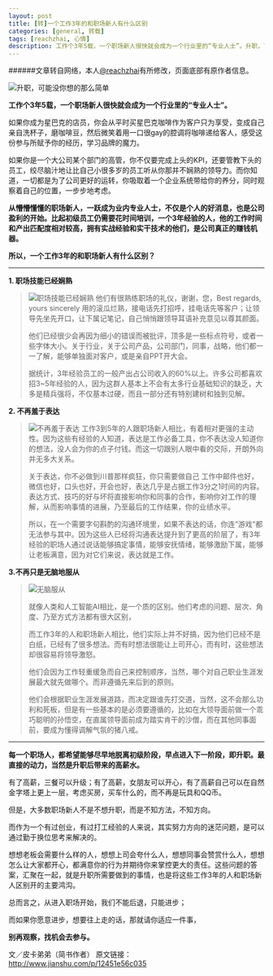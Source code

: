 ```yaml
---
layout: post
title: [转]一个工作3年的和职场新人有什么区别
categories: [general, 转载]
tags: [reachzhai, 心情]
description: 工作个3年5载，一个职场新人很快就会成为一个行业里的“专业人士”。升职，可能没你想的那么简单。所以，一个工作3年的和职场新人有什么区别？……<阅读全文>
---
```


######文章转自网络，本人[@reachzhai](zl280513013@sina.com)有所修改，页面底部有原作者信息。

![升职，可能没你想的那么简单](http://upload-images.jianshu.io/upload_images/45202-ec7c142aded690c8.jpg?imageMogr2/auto-orient/strip%7CimageView2/2/w/1240)

**工作个3年5载，一个职场新人很快就会成为一个行业里的“专业人士”。**

如果你成为星巴克的店员，你会从平时买星巴克咖啡作为客户只为享受，变成自己亲自洗杯子，磨咖啡豆，然后微笑着用一口很gay的腔调将咖啡递给客人，感受这份参与所赋予你的经历，学习品牌的魔力。

如果你是一个大公司某个部门的高管，你不仅要完成上头的KPI，还要管教下头的员工，绞尽脑汁地让比自己小很多岁的员工听从你那并不娴熟的领导力。而你知道，一切都是为了公司更好的运转，你吸取着一个企业系统带给你的养分，同时观察着自己的位置，一步步地考虑。

**从懵懵懂懂的职场新人，一跃成为业内专业人士，不仅是个人的好消息，也是公司盈利的开始。比起初级员工仍需要花时间培训，一个3年经验的人，他的工作时间和产出匹配度相对较高，拥有实战经验和实干技术的他们，是公司真正的赚钱机器。**

**所以，一个工作3年的和职场新人有什么区别？**

----------

**1. 职场技能已经娴熟**

> ![职场技能已经娴熟](http://upload-images.jianshu.io/upload_images/45202-b2ce38ccfc123b1d.png?imageMogr2/auto-orient/strip%7CimageView2/2/w/1240)
> 他们有很熟练职场的礼仪，谢谢，您，Best regards, yours sincerely
> 用的滚瓜烂熟，接电话先打招呼，挂电话先等客户；让领导先坐先开口，让下属记笔记，自己悄悄跟领导耳语补充意见以尊其颜面。
> 
> 
> 他们已经很少会再因为细小的错误而被批评，顶多是一些标点符号，或者一些字体大小。关于行业，关于公司产品，公司部门，同事，战略，他们都一一了解，能够单独面对客户，或是亲自PPT开大会。
> 
> 据统计，3年经验员工的一般产出占公司收入的60%以上。许多公司都喜欢招3~5年经验的人，因为这群人基本上不会有太多行业基础知识的缺乏，大多是精兵强将，不仅基本过硬，而且一部分还有特别建树和独到见解。



 

**2. 不再羞于表达**

> ![不再羞于表达](http://upload-images.jianshu.io/upload_images/45202-812aa710956f3c33.jpg?imageMogr2/auto-orient/strip%7CimageView2/2/w/1240)
> 工作3到5年的人跟职场新人相比，有着相对更强的主动性。因为这些有经验的人知道，表达是工作必备工具，你不表达没人知道你的想法，没人会为你的点子付钱。而这一切跟别人眼中看的交际，开朗外向并无多大关系。
> 
> 
> 关于表达，你不必做到川普那样疯狂，你只需要做自己
> 工作中邮件也好，微信也好，口头也好，开会也好，表达几乎是占据工作3分之1时间的内容。表达方式、技巧的好与坏将直接影响你和同事的合作，影响你对工作的理解，从而影响事情的进展，乃至最后的工作结果，你的业绩水平。
> 
> 所以，在一个需要字句斟酌的沟通环境里，如果不表达的话，你连“游戏”都无法参与其中。因为这些人已经将沟通表达提升到了更高的阶层了，有3年经验的职场人通过说话能够搞定事情，能够安抚情绪，能够激励下属，能够让老板满意，因为对它们来说，表达就是工作。

**3.不再只是无脑地服从**

> ![无脑服从](http://image91.360doc.com/DownloadImg/2015/11/0912/61307901_5.jpg)
> 
> 就像人类和人工智能AI相比，是一个质的区别。他们考虑的问题、层次、角度、乃至方式方法都有很大区别，
> 
> 而工作3年的人和职场新人相比，他们实际上并不好搞，因为他们已经不是白纸，已经有了很多想法。而有时想法很能让上司开心，而有时，这些想法却很容易将领导激怒。
> 
> 他们会因为工作轻重缓急而自己来控制顺序，当然，哪个对自己职业生涯发展最大就先做哪个。而非遵循先来后到的原则。
> 
> 他们会根据职业生涯发展道路，而决定跟谁先打交道，当然，这不会那么功利和死板，但是有一些基本的是必须要遵循的，比如在大领导面前做一个乖巧聪明的孙悟空，在直属领导面前成为踏实肯干的沙僧，而在其他同事面前，要成为懂得调解气氛的猪八戒。


----------


**每一个职场人，都希望能够尽早地脱离初级阶段，早点进入下一阶段，即升职。最直接的动力，当然是升职后带来的高薪水。**

有了高薪，三餐可以升级；有了高薪，女朋友可以开心，有了高薪自己可以在自然金字塔上更上一层，考虑买房，买车什么的，而不再是玩具和QQ币。

但是，大多数职场新人不是不想升职，而是不知方法，不知方向。

而作为一个有过创业，有过打工经验的人来说，其实努力方向的迷茫问题，是可以通过勤于换位思考来解决的。

想想老板会需要什么样的人，想想上司会夸什么人，想想同事会赞赏什么人，想想怎么让大家都开心，都满意你的行为并期待你来掌控更大的责任。这些问题的答案，汇聚在一起，就是升职所需要做到的事情，也是将这些工作3年的人和职场新人区别开的主要鸿沟。

总而言之，从进入职场开始，我们不能后退，只能进步；

而如果你愿意进步，想要往上走的话，那就请你适应一件事，

**别再观察，找机会去参与。**


文／皮卡弟弟（简书作者）
原文链接：http://www.jianshu.com/p/12451e56c035






